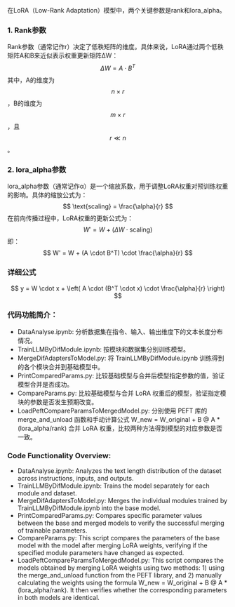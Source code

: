 在LoRA（Low-Rank Adaptation）模型中，两个关键参数是rank和lora_alpha。

### 1. Rank参数
Rank参数（通常记作r）决定了低秩矩阵的维度。具体来说，LoRA通过两个低秩矩阵A和B来近似表示权重更新矩阵ΔW：
$$ \Delta W = A \cdot B^T $$
其中，A的维度为$$ n \times r $$，B的维度为$$ m \times r $$，且$$ r \ll n $$。

### 2. lora_alpha参数
lora_alpha参数（通常记作α）是一个缩放系数，用于调整LoRA权重对预训练权重的影响。具体的缩放公式为：
$$ \text{scaling} = \frac{\alpha}{r} $$
在前向传播过程中，LoRA权重的更新公式为：
$$ W' = W + (\Delta W \cdot \text{scaling}) $$
即：
$$ W' = W + (A \cdot B^T) \cdot \frac{\alpha}{r} $$

### 详细公式
$$ y = W \cdot x + \left( A \cdot (B^T \cdot x) \cdot \frac{\alpha}{r} \right) $$



### 代码功能简介：
- DataAnalyse.ipynb: 分析数据集在指令、输入、输出维度下的文本长度分布情况。
- TrainLLMByDifModule.ipynb: 按模块和数据集分别训练模型。
- MergeDifAdaptersToModel.py: 将 TrainLLMByDifModule.ipynb 训练得到的各个模块合并到基础模型中。
- PrintComparedParams.py: 比较基础模型与合并后模型指定参数的值，验证模型合并是否成功。
- CompareParams.py: 比较基础模型与合并 LoRA 权重后的模型，验证指定模块的参数是否发生预期改变。
- LoadPeftCompareParamsToMergedModel.py: 分别使用 PEFT 库的 merge_and_unload 函数和手动计算公式 W_new = W_original + B @ A * (lora_alpha/rank) 合并 LoRA 权重，比较两种方法得到模型的对应参数是否一致。


### Code Functionality Overview:
- DataAnalyse.ipynb: Analyzes the text length distribution of the dataset across instructions, inputs, and outputs.
- TrainLLMByDifModule.ipynb: Trains the model separately for each module and dataset.
- MergeDifAdaptersToModel.py: Merges the individual modules trained by TrainLLMByDifModule.ipynb into the base model.
- PrintComparedParams.py: Compares specific parameter values between the base and merged models to verify the successful merging of trainable parameters.
- CompareParams.py: This script compares the parameters of the base model with the model after merging LoRA weights, verifying if the specified module parameters have changed as expected.
- LoadPeftCompareParamsToMergedModel.py: This script compares the models obtained by merging LoRA weights using two methods: 1) using the merge_and_unload function from the PEFT library, and 2) manually calculating the weights using the formula W_new = W_original + B @ A * (lora_alpha/rank). It then verifies whether the corresponding parameters in both models are identical.


